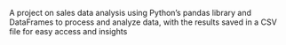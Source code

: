  A project on sales data analysis using Python’s pandas library and DataFrames to process and analyze data, with the results saved in a CSV file for easy access and insights
